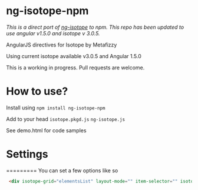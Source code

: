 ng-isotope-npm
==========

_This is a direct port of [ng-isotope](https://github.com/diego-vieira/ng-isotope) to npm.
This repo has been updated to use angular v1.5.0 and isotope v 3.0.5._

AngularJS directives for Isotope by Metafizzy

Using current isotope available v3.0.5 and Angular 1.5.0

This is a working in progress. Pull requests are welcome.


How to use?
==========

Install using `npm install ng-isotope-npm`

Add to your head
`isotope.pkgd.js`
`ng-isotope.js`

See demo.html for code samples

# Settings 
=========
You can set a few options like so 
```html
 <div isotope-grid="elementsList" layout-mode="" item-selector="" isotope-reload-event="reload-elements" isotope-sort-event="sort-elements" isotope-filter-event="filter-elements">

```
